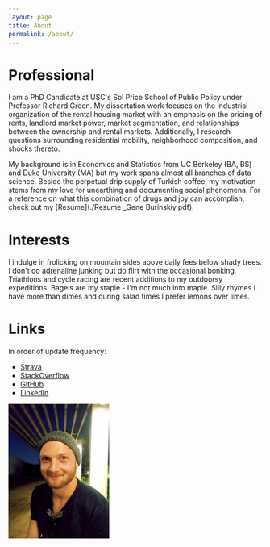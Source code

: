 ```yaml
---
layout: page
title: About
permalink: /about/
---
```


# Professional
I am a PhD Candidate at USC's Sol Price School of Public Policy under Professor Richard Green. My dissertation work focuses on the industrial organization of the rental housing market with an emphasis on the pricing of rents, landlord market power, market segmentation, and relationships between the ownership and rental markets. Additionally, I research questions surrounding residential mobility, neighborhood composition, and shocks thereto. 


My background is in Economics and Statistics from UC Berkeley (BA, BS) and Duke University (MA) but my work spans almost all branches of data science. Beside the perpetual drip supply of Turkish coffee, my motivation stems from my love for unearthing and documenting social phenomena. For a reference on what this combination of drugs and joy can accomplish, check out my [Resume](./Resume _Gene Burinskiy.pdf). 



# Interests
I indulge in frolicking on mountain sides above daily fees below shady trees. I don't do adrenaline junking but do flirt with the occasional bonking. Triathlons and cycle racing are recent additions to my outdoorsy expeditions. Bagels are my staple - I'm not much into maple. Silly rhymes I have more than dimes and during salad times I prefer lemons over limes.


# Links
In order of update frequency:
- [Strava](https://www.strava.com/athletes/11680196)
- [StackOverflow](https://stackoverflow.com/users/1978817/gene-burinsky)
- [GitHub](https://github.com/kiwiphrases)
- [LinkedIn](https://www.linkedin.com/in/gene-burinsky-29820527/)

<tr><img src="/GB.png" alt="profile" align="left" width="200"/></tr>

